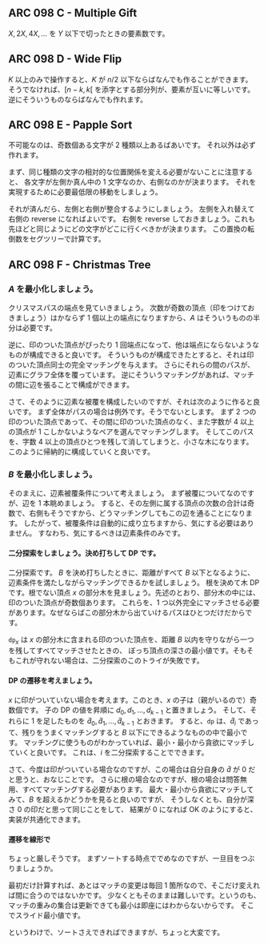 ## ARC 098 C - Multiple Gift

$X, 2X, 4X, \dots$ を $Y$ 以下で切ったときの要素数です。


## ARC 098 D - Wide Flip

$K$ 以上のみで操作すると、$K$ が $n / 2$ 以下ならばなんでも作ることができます。
そうでなければ、$[n - k, k[$ を添字とする部分列が、要素が互いに等しいです。
逆にそういうものならばなんでも作れます。


## ARC 098 E - Papple Sort

不可能なのは、奇数個ある文字が $2$ 種類以上あるばあいです。
それ以外は必ず作れます。

まず、同じ種類の文字の相対的な位置関係を変える必要がないことに注意すると、
各文字が左側か真ん中の $1$ 文字なのか、右側なのかが決まります。
それを実現するために必要最低限の移動をしましょう。

それが済んだら、左側と右側が整合するようにしましょう。
左側を入れ替えて右側の reverse になればよいです。
右側を reverse しておきましょう。これも先ほどと同じようにどの文字がどこに行くべきかが決まります。
この置換の転倒数をセグツリーで計算です。


## ARC 098 F - Christmas Tree

### $A$ を最小化しましょう。

クリスマスパスの端点を見ていきましょう。
次数が奇数の頂点（印をつけておきましょう）はかならず $1$ 個以上の端点になりますから、$A$ はそういうものの半分は必要です。

逆に、印のついた頂点がぴったり $1$ 回端点になって、他は端点にならないようなものが構成できると良いです。
そういうものが構成できたとすると、それは印のついた頂点同士の完全マッチングを与えます。
さらにそれらの間のパスが、辺素にグラフ全体を覆っています。
逆にそういうマッチングがあれば、マッチの間に辺を張ることで構成ができます。

さて、そのように辺素な被覆を構成したいのですが、それは次のように作ると良いです。
まず全体がパスの場合は例外です。そうでないとします。
まず $2$ つの印のついた頂点であって、その間に印のついた頂点のなく、また字数が $4$ 以上の頂点が $1$ こしかないようなペアを選んでマッチングします。
そしてこのパスを、字数 $4$ 以上の頂点ひとつを残して消してしまうと、小さな木になります。
このように帰納的に構成していくと良いです。

### $B$ を最小化しましょう。

そのまえに、辺素被覆条件について考えましょう。
まず被覆についてなのですが、辺を $1$ 本眺めましょう。
すると、その左側に属する頂点の次数の合計は奇数で、右側もそうですから、どうマッチングしてもこの辺を通ることになります。
したがって、被覆条件は自動的に成り立ちますから、気にする必要はありません。
すなわち、気にするべきは辺素条件のみです。

#### 二分探索をしましょう。決め打ちして DP です。

二分探索です。
$B$ を決め打ちしたときに、距離がすべて $B$ 以下となるように、辺素条件を満たしながらマッチングできるかを試しましょう。
根を決めて木 DP です。根でない頂点 $x$ の部分木を見ましょう。先述のとおり、部分木の中には、印のついた頂点が奇数個あります。
これらを、$1$ つ以外完全にマッチさせる必要があります。なぜならばこの部分木から出ていけるパスはひとつだけだからです。

$\mathtt { dp } _ x$ は $x$ の部分木に含まれる印のついた頂点を、距離 $B$ 以内を守りながら一つを残してすべてマッチさせたときの、
ぼっち頂点の深さの最小値です。そもそもこれが守れない場合は、二分探索のこのトライが失敗です。

#### DP の遷移を考えましょう。

$x$ に印がついていない場合を考えます。このとき、$x$ の子は（親がいるので）奇数個です。
子の DP の値を昇順に $d _ 0, d _ 1, \dots, d _ { k - 1 }$ と置きましょう。
そして、それらに $1$ を足したものを $\hat d _ 0, \hat d _ 1, \dots, \hat d _ { k - 1 }$ とおきます。
すると、$\mathtt { dp }$ は、$\hat d _ i$ であって、残りをうまくマッチングすると $B$ 以下にできるようなものの中で最小です。
マッチングに使うものがわかっていれば、最小・最小から貪欲にマッチしていくと良いです。
これは、$i$ を二分探索することでできます。

さて、今度は印がついている場合なのですが、この場合は自分自身の $\hat d$ が $0$ だと思うと、おなじことです。
さらに根の場合なのですが、根の場合は問答無用、すべてマッチングする必要があります。
最大・最小から貪欲にマッチしてみて、$B$ を超えるかどうかを見ると良いのですが、
そうしなくとも、自分が深さ $0$ の印だと思って同じことをして、
結果が $0$ になれば OK のようにすると、実装が共通化できます。


#### 遷移を線形で

ちょっと厳しそうです。
まずソートする時点ででめなのですが、一旦目をつぶりましょうか。

最初だけ計算すれば、あとはマッチの変更は毎回 $1$ 箇所なので、そこだけ変えれば間に合うのではないかです。
少なくともそのままは難しいです。というのも、マッチの重みの集合は更新できても最小は即座にはわからないからです。
そこでスライド最小値です。

というわけで、ソートさえできればできますが、ちょっと大変です。
